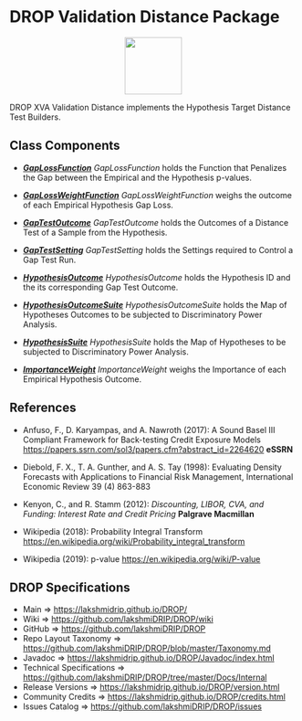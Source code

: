 # DROP Validation Distance Package

<p align="center"><img src="https://github.com/lakshmiDRIP/DROP/blob/master/DRIP_Logo.gif?raw=true" width="100"></p>

DROP XVA Validation Distance implements the Hypothesis Target Distance Test Builders.


## Class Components

 * [***GapLossFunction***](https://github.com/lakshmiDRIP/DROP/tree/master/src/main/java/org/drip/validation/distance/GapLossFunction.java)
 <i>GapLossFunction</i> holds the Function that Penalizes the Gap between the Empirical and the Hypothesis p-values.

 * [***GapLossWeightFunction***](https://github.com/lakshmiDRIP/DROP/tree/master/src/main/java/org/drip/validation/distance/GapLossWeightFunction.java)
 <i>GapLossWeightFunction</i> weighs the outcome of each Empirical Hypothesis Gap Loss.

 * [***GapTestOutcome***](https://github.com/lakshmiDRIP/DROP/tree/master/src/main/java/org/drip/validation/distance/GapTestOutcome.java)
 <i>GapTestOutcome</i> holds the Outcomes of a Distance Test of a Sample from the Hypothesis.

 * [***GapTestSetting***](https://github.com/lakshmiDRIP/DROP/tree/master/src/main/java/org/drip/validation/distance/GapTestSetting.java)
 <i>GapTestSetting</i> holds the Settings required to Control a Gap Test Run.

 * [***HypothesisOutcome***](https://github.com/lakshmiDRIP/DROP/tree/master/src/main/java/org/drip/validation/distance/HypothesisOutcome.java)
 <i>HypothesisOutcome</i> holds the Hypothesis ID and the its corresponding Gap Test Outcome.

 * [***HypothesisOutcomeSuite***](https://github.com/lakshmiDRIP/DROP/tree/master/src/main/java/org/drip/validation/distance/HypothesisOutcomeSuite.java)
 <i>HypothesisOutcomeSuite</i> holds the Map of Hypotheses Outcomes to be subjected to Discriminatory Power Analysis.

 * [***HypothesisSuite***](https://github.com/lakshmiDRIP/DROP/tree/master/src/main/java/org/drip/validation/distance/HypothesisSuite.java)
 <i>HypothesisSuite</i> holds the Map of Hypotheses to be subjected to Discriminatory Power Analysis.

 * [***ImportanceWeight***](https://github.com/lakshmiDRIP/DROP/tree/master/src/main/java/org/drip/validation/distance/ImportanceWeight.java)
 <i>ImportanceWeight</i> weighs the Importance of each Empirical Hypothesis Outcome.


## References

 * Anfuso, F., D. Karyampas, and A. Nawroth (2017): A Sound Basel III Compliant Framework for Back-testing Credit Exposure Models https://papers.ssrn.com/sol3/papers.cfm?abstract_id=2264620 <b>eSSRN</b>

 * Diebold, F. X., T. A. Gunther, and A. S. Tay (1998): Evaluating Density Forecasts with Applications to Financial Risk Management, International Economic Review 39 (4) 863-883

 * Kenyon, C., and R. Stamm (2012): <i>Discounting, LIBOR, CVA, and Funding: Interest Rate and Credit Pricing</i> <b>Palgrave Macmillan</b>

 * Wikipedia (2018): Probability Integral Transform https://en.wikipedia.org/wiki/Probability_integral_transform

 * Wikipedia (2019): p-value https://en.wikipedia.org/wiki/P-value


## DROP Specifications

 * Main                     => https://lakshmidrip.github.io/DROP/
 * Wiki                     => https://github.com/lakshmiDRIP/DROP/wiki
 * GitHub                   => https://github.com/lakshmiDRIP/DROP
 * Repo Layout Taxonomy     => https://github.com/lakshmiDRIP/DROP/blob/master/Taxonomy.md
 * Javadoc                  => https://lakshmidrip.github.io/DROP/Javadoc/index.html
 * Technical Specifications => https://github.com/lakshmiDRIP/DROP/tree/master/Docs/Internal
 * Release Versions         => https://lakshmidrip.github.io/DROP/version.html
 * Community Credits        => https://lakshmidrip.github.io/DROP/credits.html
 * Issues Catalog           => https://github.com/lakshmiDRIP/DROP/issues
